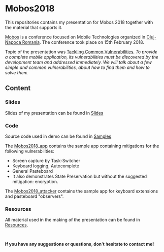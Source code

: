 # Mobos2018

This repositories contains my presentation for Mobos 2018 together with the material that supports it.

[Mobos](http://romobos.com/) is a conference focused on Mobile Technologies organized in [Cluj-Napoca Romania](https://en.wikipedia.org/wiki/Cluj-Napoca). The conference took place on 15th February 2018.

Topic of the presentation was [Tackling Common Vulnerabilities](http://romobos.com/blog/mircea-vasiliniuc-on-tackling-common-vulnerabilities).
*To provide a complete mobile application, its vulnerabilities must be discovered by the development team and addressed immediately. We will talk about a few simple and common vulnerabilities, about how to find them and how to solve them.*

## Content

### Slides
Slides of my presentation can be found in [Slides](https://github.com/mvasiliniuc/Mobos2018/blob/master/Slides/Mobos_2018.pdf)


### Code
Source code used in demo can be found in [Samples](https://github.com/mvasiliniuc/Mobos2018/tree/master/Samples)

The [Mobos2018_app](https://github.com/mvasiliniuc/Mobos2018/tree/master/Samples/Mobos2018_app) contains the sample app containing mitigations for the following vulnerabilities:
* Screen capture by Task-Switcher
* Keyboard logging, Autocomplete
* General Pasteboard
* It also demonstrates State Preservation but without the suggested mitigation: encryption.

The [Mobos2018_attacker](https://github.com/mvasiliniuc/Mobos2018/tree/master/Samples/Mobos2018_attacker) contains the sample app for keyboard extensions and pasteboard "observers".

### Resources

All material used in the making of the presentation can be found in [Resources](https://github.com/mvasiliniuc/Mobos2018/blob/master/Resources.md).

<br>

**If you have any suggestions or questions, don't hesitate to contact me!**
